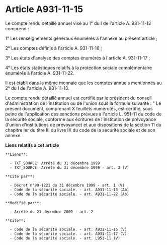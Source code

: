 # Article A931-11-15

Le compte rendu détaillé annuel visé au 1° du I de l'article A. 931-11-13 comprend : 

1° Les renseignements généraux énumérés à l'annexe au présent article ; 

2° Les comptes définis à l'article A. 931-11-16 ; 

3° Les états d'analyse des comptes énumérés à l'article A. 931-11-17 ; 

4° Les états statistiques relatifs à la protection sociale complémentaire énumérés à l'article A. 931-11-22. 

Il est établi dans la même monnaie que les comptes annuels mentionnés au 2° du I de l'article A. 931-11-13. 

Le compte rendu détaillé annuel est certifié par le président du conseil d'administration de l'institution ou de l'union sous
la formule suivante : " Le présent document, comprenant X feuillets numérotés, est certifié, sous peine de l'application des
sanctions prévues à l'article L. 951-11 du code de la sécurité sociale, conforme aux écritures de l'institution de prévoyance
(l'union d'institutions de prévoyance) et aux dispositions de la section 11 du chapitre Ier du titre III du livre IX du code
de la sécurité sociale et de son annexe.

**Liens relatifs à cet article**

	**Liens**:

	  - TXT_SOURCE: Arrêté du 31 décembre 1999
	  - TXT_SOURCE: Arrêté du 31 décembre 1999 - art. 3 (V)

	**Cité par**:

	  - Décret n°99-1221 du 31 décembre 1999 - art. 1 (V)
	  - Code de la sécurité sociale. - art. A931-11-13 (Ab)
	  - Code de la sécurité sociale. - art. A931-11-22 (Ab)

	**Modifié par**:

	  - Arrêté du 21 décembre 2009 - art. 2

	**Cite**:

	  - Code de la sécurité sociale. - art. A931-11-16 (V)
	  - Code de la sécurité sociale. - art. A931-11-17 (V)
	  - Code de la sécurité sociale. - art. L951-11 (V)
